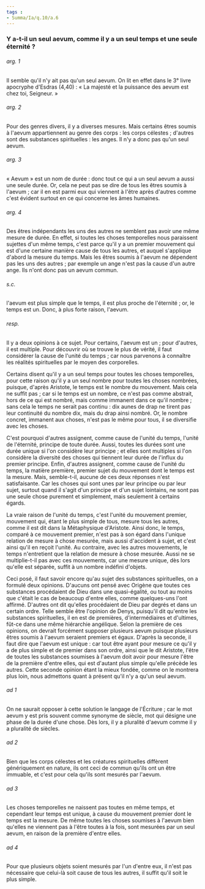 ```yaml
---
tags : 
- Summa/Ia/q.10/a.6
---
```


### Y a-t-il un seul aevum, comme il y a un seul temps et une seule éternité ?

###### arg. 1
Il semble qu'il n'y ait pas qu'un seul aevum. On lit en effet dans le 3° livre apocryphe d'Esdras (4,40) : « La majesté et la puissance des aevum est chez toi, Seigneur. » 

###### arg. 2
Pour des genres divers, il y a diverses mesures. Mais certains êtres soumis à l'aevum appartiennent au genre des corps : les corps célestes ; d'autres sont des substances spirituelles : les anges. Il n'y a donc pas qu'un seul aevum. 

###### arg. 3
« Aevum » est un nom de durée : donc tout ce qui a un seul aevum a aussi une seule durée. Or, cela ne peut pas se dire de tous les êtres soumis à l'aevum ; car il en est parmi eux qui viennent à l'être après d'autres comme c'est évident surtout en ce qui concerne les âmes humaines. 

###### arg. 4
Des êtres indépendants les uns des autres ne semblent pas avoir une même mesure de durée. En effet, si toutes les choses temporelles nous paraissent sujettes d'un même temps, c'est parce qu'il y a un premier mouvement qui est d'une certaine manière cause de tous les autres, et auquel s'applique d'abord la mesure du temps. Mais les êtres soumis à l'aevum ne dépendent pas les uns des autres ; par exemple un ange n'est pas la cause d'un autre ange. Ils n'ont donc pas un aevum commun. 

###### s.c.
l'aevum est plus simple que le temps, il est plus proche de l'éternité ; or, le temps est un. Donc, à plus forte raison, l'aevum. 

###### resp.
Il y a deux opinions à ce sujet. Pour certains, l'aevum est un ; pour d'autres, il est multiple. Pour découvrir où se trouve le plus de vérité, il faut considérer la cause de l'unité du temps ; car nous parvenons à connaître les réalités spirituelles par le moyen des corporelles. 

Certains disent qu'il y a un seul temps pour toutes les choses temporelles, pour cette raison qu'il y a un seul nombre pour toutes les choses nombrées, puisque, d'après Aristote, le temps est le nombre du mouvement. Mais cela ne suffit pas ; car si le temps est un nombre, ce n'est pas comme abstrait, hors de ce qui est nombré, mais comme immanent dans ce qu'il nombre ; sans cela le temps ne serait pas continu : dix aunes de drap ne tirent pas leur continuité du nombre dix, mais du drap ainsi nombré. Or, le nombre concret, immanent aux choses, n'est pas le même pour tous, il se diversifie avec les choses. 

C'est pourquoi d'autres assignent, comme cause de l'unité du temps, l'unité de l'éternité, principe de toute durée. Aussi, toutes les durées sont une durée unique si l'on considère leur principe ; et elles sont multiples si l'on considère la diversité des choses qui tiennent leur durée de l'influx du premier principe. Enfin, d'autres assignent, comme cause de l'unité du temps, la matière première, premier sujet du mouvement dont le temps est la mesure. Mais, semble-t-il, aucune de ces deux réponses n'est satisfaisante. Car les choses qui sont unes par leur principe ou par leur sujet, surtout quand il s'agit d'un principe et d'un sujet lointains, ne sont pas une seule chose purement et simplement, mais seulement à certains égards. 

La vraie raison de l'unité du temps, c'est l'unité du mouvement premier, mouvement qui, étant le plus simple de tous, mesure tous les autres, comme il est dit dans la Métaphysique d'Aristote. Ainsi donc, le temps, comparé à ce mouvement premier, n'est pas à son égard dans l'unique relation de mesure à chose mesurée, mais aussi d'accident à sujet, et c'est ainsi qu'il en reçoit l'unité. Au contraire, avec les autres mouvements, le temps n'entretient que la relation de mesure à chose mesurée. Aussi ne se multiplie-t-il pas avec ces mouvements, car une mesure unique, dès lors qu'elle est séparée, suffit à un nombre indéfini d'objets. 

Ceci posé, il faut savoir encore qu'au sujet des substances spirituelles, on a formulé deux opinions. D'aucuns ont pensé avec Origène que toutes ces substances procédaient de Dieu dans une quasi-égalité, ou tout au moins que c'était le cas de beaucoup d'entre elles, comme quelques-uns l'ont affirmé. D'autres ont dit qu'elles procédaient de Dieu par degrés et dans un certain ordre. Telle semble être l'opinion de Denys, puisqu'il dit qu'entre les substances spirituelles, il en est de premières, d'intermédiaires et d'ultimes, fût-ce dans une même hiérarchie angélique. Selon la première de ces opinions, on devrait forcément supposer plusieurs aevum puisque plusieurs êtres soumis à l'aevum seraient premiers et égaux. D'après la seconde, il faut dire que l'aevum est unique : car tout être ayant pour mesure ce qu'il y a de plus simple et de premier dans son ordre, ainsi que le dit Aristote, l'être de toutes les substances soumises à l'aevum doit avoir pour mesure l'être de la première d'entre elles, qui est d'autant plus simple qu'elle précède les autres. Cette seconde opinion étant la mieux fondée, comme on le montrera plus loin, nous admettons quant à présent qu'il n'y a qu'un seul aevum. 

###### ad 1
On ne saurait opposer à cette solution le langage de l'Écriture ; car le mot aevum y est pris souvent comme synonyme de siècle, mot qui désigne une phase de la durée d'une chose. Dès lors, il y a pluralité d'aevum comme il y a pluralité de siècles. 

###### ad 2
Bien que les corps célestes et les créatures spirituelles diffèrent génériquement en nature, ils ont ceci de commun qu'ils ont un être immuable, et c'est pour cela qu'ils sont mesurés par l'aevum. 

###### ad 3
Les choses temporelles ne naissent pas toutes en même temps, et cependant leur temps est unique, à cause du mouvement premier dont le temps est la mesure. De même toutes les choses soumises à l'aevum bien qu'elles ne viennent pas à l'être toutes à la fois, sont mesurées par un seul aevum, en raison de la première d'entre elles. 

###### ad 4
Pour que plusieurs objets soient mesurés par l'un d'entre eux, il n'est pas nécessaire que celui-là soit cause de tous les autres, il suffit qu'il soit le plus simple. 






